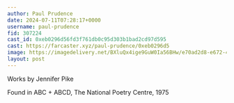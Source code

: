 ```yaml
---
author: Paul Prudence
date: 2024-07-11T07:28:17+0000
username: paul-prudence
fid: 307224
cast_id: 0xeb0296d56fd3f761db0c95d303b1bad2cd97d595
cast: https://farcaster.xyz/paul-prudence/0xeb0296d5
image: https://imagedelivery.net/BXluQx4ige9GuW0Ia56BHw/e70ad2d8-e672-4bab-6aba-87a9a5e8c000/original
layout: post
---
```


Works by Jennifer Pike

Found in ABC + ABCD, The National Poetry Centre, 1975

<img src='https://imagedelivery.net/BXluQx4ige9GuW0Ia56BHw/e70ad2d8-e672-4bab-6aba-87a9a5e8c000/original' alt='' referrerpolicy='no-referrer'/>
<img src='https://imagedelivery.net/BXluQx4ige9GuW0Ia56BHw/b62a8c81-5305-4b5d-1265-dd3bdd16aa00/original' alt='' referrerpolicy='no-referrer'/>
